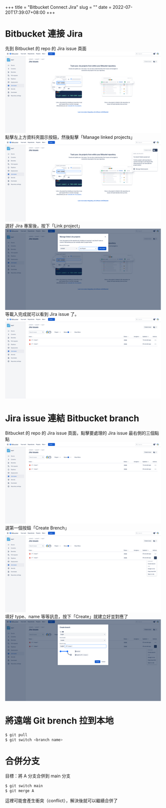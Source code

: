 +++
title = "Bitbucket Connect Jira"
slug = ""
date = 2022-07-20T17:39:07+08:00
+++

# Bitbucket 連接 Jira
先到 Bitbucket 的 repo 的 Jira issue 頁面
![1](./1.png)
點擊左上方資料夾圖示按鈕，然後點擊「Manage linked projects」
![2](./2.png)
選好 Jira 專案後，按下「Link project」
![3](./3.png)
等載入完成就可以看到 Jira issue 了。
![4](./4.png)

# Jira issue 連結 Bitbucket branch
Bitbucket 的 repo 的 Jira issue 頁面，點擊要處理的 Jira issue 最右側的三個點點
![4](./4.png)
選第一個按鈕「Create Brench」
![5](./5.png)
填好 type、name 等等訊息，按下「Create」就建立好並對應了
![6](./6.png)

# 將遠端 Git brench 拉到本地
```sh 
$ git pull 
$ git switch <branch name>
```

# 合併分支
目標：將 A 分支合併到 main 分支
```
$ git switch main
$ git merge A
```
這裡可能會產生衝突（conflict），解決後就可以繼續合併了
